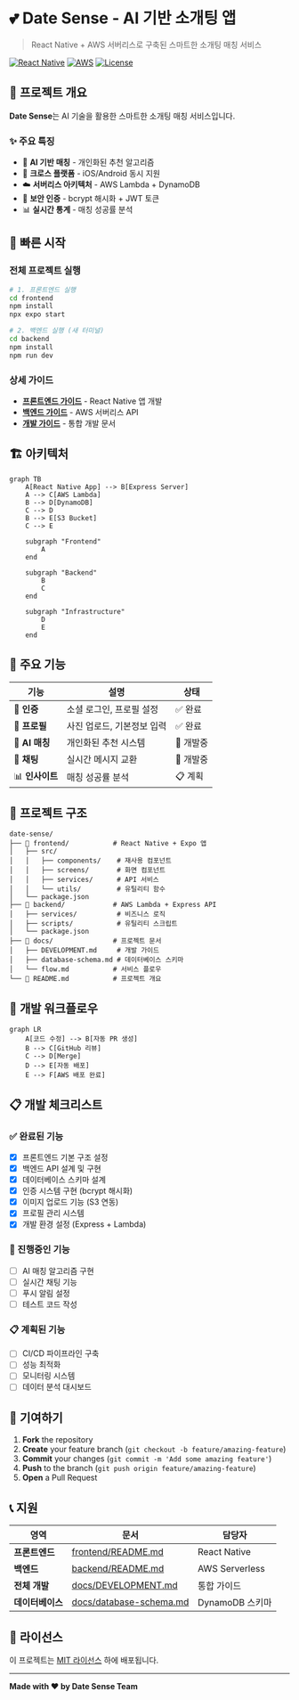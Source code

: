# 💕 Date Sense - AI 기반 소개팅 앱

> React Native + AWS 서버리스로 구축된 스마트한 소개팅 매칭 서비스

[![React Native](https://img.shields.io/badge/React%20Native-0.72-blue.svg)](https://reactnative.dev/)
[![AWS](https://img.shields.io/badge/AWS-Serverless-orange.svg)](https://aws.amazon.com/)
[![License](https://img.shields.io/badge/License-MIT-green.svg)](LICENSE)

## 🎯 프로젝트 개요

**Date Sense**는 AI 기술을 활용한 스마트한 소개팅 매칭 서비스입니다.

### ✨ 주요 특징
- 🤖 **AI 기반 매칭** - 개인화된 추천 알고리즘
- 📱 **크로스 플랫폼** - iOS/Android 동시 지원
- ☁️ **서버리스 아키텍처** - AWS Lambda + DynamoDB
- 🔐 **보안 인증** - bcrypt 해시화 + JWT 토큰
- 📊 **실시간 통계** - 매칭 성공률 분석

## 🚀 빠른 시작

### 전체 프로젝트 실행
```bash
# 1. 프론트엔드 실행
cd frontend
npm install
npx expo start

# 2. 백엔드 실행 (새 터미널)
cd backend
npm install
npm run dev
```

### 상세 가이드
- **[프론트엔드 가이드](frontend/README.md)** - React Native 앱 개발
- **[백엔드 가이드](backend/README.md)** - AWS 서버리스 API
- **[개발 가이드](docs/DEVELOPMENT.md)** - 통합 개발 문서

## 🏗️ 아키텍처

```mermaid
graph TB
    A[React Native App] --> B[Express Server]
    A --> C[AWS Lambda]
    B --> D[DynamoDB]
    C --> D
    B --> E[S3 Bucket]
    C --> E
    
    subgraph "Frontend"
        A
    end
    
    subgraph "Backend"
        B
        C
    end
    
    subgraph "Infrastructure"
        D
        E
    end
```

## 📱 주요 기능

| 기능 | 설명 | 상태 |
|------|------|------|
| 🔐 **인증** | 소셜 로그인, 프로필 설정 | ✅ 완료 |
| 📸 **프로필** | 사진 업로드, 기본정보 입력 | ✅ 완료 |
| 🤖 **AI 매칭** | 개인화된 추천 시스템 | 🔄 개발중 |
| 💬 **채팅** | 실시간 메시지 교환 | 🔄 개발중 |
| 📊 **인사이트** | 매칭 성공률 분석 | 📋 계획 |

## 📁 프로젝트 구조

```
date-sense/
├── 📱 frontend/           # React Native + Expo 앱
│   ├── src/
│   │   ├── components/    # 재사용 컴포넌트
│   │   ├── screens/       # 화면 컴포넌트
│   │   ├── services/      # API 서비스
│   │   └── utils/         # 유틸리티 함수
│   └── package.json
├── 🔧 backend/            # AWS Lambda + Express API
│   ├── services/          # 비즈니스 로직
│   ├── scripts/           # 유틸리티 스크립트
│   └── package.json
├── 📖 docs/               # 프로젝트 문서
│   ├── DEVELOPMENT.md     # 개발 가이드
│   ├── database-schema.md # 데이터베이스 스키마
│   └── flow.md           # 서비스 플로우
└── 📄 README.md           # 프로젝트 개요
```

## 🔄 개발 워크플로우

```mermaid
graph LR
    A[코드 수정] --> B[자동 PR 생성]
    B --> C[GitHub 리뷰]
    C --> D[Merge]
    D --> E[자동 배포]
    E --> F[AWS 배포 완료]
```

## 📋 개발 체크리스트

### ✅ 완료된 기능
- [x] 프론트엔드 기본 구조 설정
- [x] 백엔드 API 설계 및 구현
- [x] 데이터베이스 스키마 설계
- [x] 인증 시스템 구현 (bcrypt 해시화)
- [x] 이미지 업로드 기능 (S3 연동)
- [x] 프로필 관리 시스템
- [x] 개발 환경 설정 (Express + Lambda)

### 🔄 진행중인 기능
- [ ] AI 매칭 알고리즘 구현
- [ ] 실시간 채팅 기능
- [ ] 푸시 알림 설정
- [ ] 테스트 코드 작성

### 📋 계획된 기능
- [ ] CI/CD 파이프라인 구축
- [ ] 성능 최적화
- [ ] 모니터링 시스템
- [ ] 데이터 분석 대시보드

## 🤝 기여하기

1. **Fork** the repository
2. **Create** your feature branch (`git checkout -b feature/amazing-feature`)
3. **Commit** your changes (`git commit -m 'Add some amazing feature'`)
4. **Push** to the branch (`git push origin feature/amazing-feature`)
5. **Open** a Pull Request

## 📞 지원

| 영역 | 문서 | 담당자 |
|------|------|--------|
| **프론트엔드** | [frontend/README.md](frontend/README.md) | React Native |
| **백엔드** | [backend/README.md](backend/README.md) | AWS Serverless |
| **전체 개발** | [docs/DEVELOPMENT.md](docs/DEVELOPMENT.md) | 통합 가이드 |
| **데이터베이스** | [docs/database-schema.md](docs/database-schema.md) | DynamoDB 스키마 |

## 📄 라이선스

이 프로젝트는 [MIT 라이선스](LICENSE) 하에 배포됩니다.

---

**Made with ❤️ by Date Sense Team** 